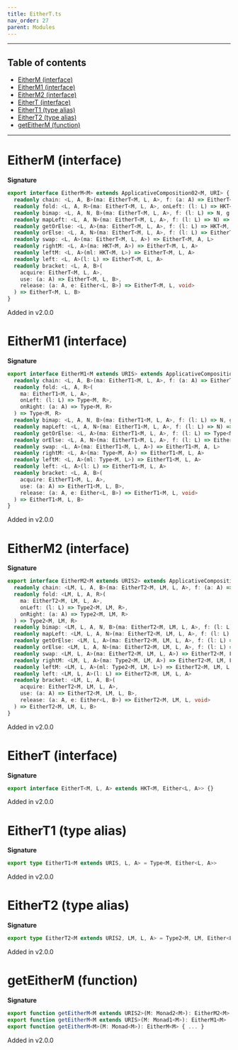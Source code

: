 ```yaml
---
title: EitherT.ts
nav_order: 27
parent: Modules
---
```


---

<h2 class="text-delta">Table of contents</h2>

- [EitherM (interface)](#eitherm-interface)
- [EitherM1 (interface)](#eitherm1-interface)
- [EitherM2 (interface)](#eitherm2-interface)
- [EitherT (interface)](#eithert-interface)
- [EitherT1 (type alias)](#eithert1-type-alias)
- [EitherT2 (type alias)](#eithert2-type-alias)
- [getEitherM (function)](#geteitherm-function)

---

# EitherM (interface)

**Signature**

```ts
export interface EitherM<M> extends ApplicativeComposition02<M, URI> {
  readonly chain: <L, A, B>(ma: EitherT<M, L, A>, f: (a: A) => EitherT<M, L, B>) => EitherT<M, L, B>
  readonly fold: <L, A, R>(ma: EitherT<M, L, A>, onLeft: (l: L) => HKT<M, R>, onRight: (a: A) => HKT<M, R>) => HKT<M, R>
  readonly bimap: <L, A, N, B>(ma: EitherT<M, L, A>, f: (l: L) => N, g: (a: A) => B) => EitherT<M, N, B>
  readonly mapLeft: <L, A, N>(ma: EitherT<M, L, A>, f: (l: L) => N) => EitherT<M, N, A>
  readonly getOrElse: <L, A>(ma: EitherT<M, L, A>, f: (l: L) => HKT<M, A>) => HKT<M, A>
  readonly orElse: <L, A, N>(ma: EitherT<M, L, A>, f: (l: L) => EitherT<M, N, A>) => EitherT<M, N, A>
  readonly swap: <L, A>(ma: EitherT<M, L, A>) => EitherT<M, A, L>
  readonly rightM: <L, A>(ma: HKT<M, A>) => EitherT<M, L, A>
  readonly leftM: <L, A>(ml: HKT<M, L>) => EitherT<M, L, A>
  readonly left: <L, A>(l: L) => EitherT<M, L, A>
  readonly bracket: <L, A, B>(
    acquire: EitherT<M, L, A>,
    use: (a: A) => EitherT<M, L, B>,
    release: (a: A, e: Either<L, B>) => EitherT<M, L, void>
  ) => EitherT<M, L, B>
}
```

Added in v2.0.0

# EitherM1 (interface)

**Signature**

```ts
export interface EitherM1<M extends URIS> extends ApplicativeComposition12<M, URI> {
  readonly chain: <L, A, B>(ma: EitherT1<M, L, A>, f: (a: A) => EitherT1<M, L, B>) => EitherT1<M, L, B>
  readonly fold: <L, A, R>(
    ma: EitherT1<M, L, A>,
    onLeft: (l: L) => Type<M, R>,
    onRight: (a: A) => Type<M, R>
  ) => Type<M, R>
  readonly bimap: <L, A, N, B>(ma: EitherT1<M, L, A>, f: (l: L) => N, g: (a: A) => B) => EitherT1<M, N, B>
  readonly mapLeft: <L, A, N>(ma: EitherT1<M, L, A>, f: (l: L) => N) => EitherT1<M, N, A>
  readonly getOrElse: <L, A>(ma: EitherT1<M, L, A>, f: (l: L) => Type<M, A>) => Type<M, A>
  readonly orElse: <L, A, N>(ma: EitherT1<M, L, A>, f: (l: L) => EitherT1<M, N, A>) => EitherT1<M, N, A>
  readonly swap: <L, A>(ma: EitherT1<M, L, A>) => EitherT1<M, A, L>
  readonly rightM: <L, A>(ma: Type<M, A>) => EitherT1<M, L, A>
  readonly leftM: <L, A>(ml: Type<M, L>) => EitherT1<M, L, A>
  readonly left: <L, A>(l: L) => EitherT1<M, L, A>
  readonly bracket: <L, A, B>(
    acquire: EitherT1<M, L, A>,
    use: (a: A) => EitherT1<M, L, B>,
    release: (a: A, e: Either<L, B>) => EitherT1<M, L, void>
  ) => EitherT1<M, L, B>
}
```

Added in v2.0.0

# EitherM2 (interface)

**Signature**

```ts
export interface EitherM2<M extends URIS2> extends ApplicativeComposition22<M, URI> {
  readonly chain: <LM, L, A, B>(ma: EitherT2<M, LM, L, A>, f: (a: A) => EitherT2<M, LM, L, B>) => EitherT2<M, LM, L, B>
  readonly fold: <LM, L, A, R>(
    ma: EitherT2<M, LM, L, A>,
    onLeft: (l: L) => Type2<M, LM, R>,
    onRight: (a: A) => Type2<M, LM, R>
  ) => Type2<M, LM, R>
  readonly bimap: <LM, L, A, N, B>(ma: EitherT2<M, LM, L, A>, f: (l: L) => N, g: (a: A) => B) => EitherT2<M, LM, N, B>
  readonly mapLeft: <LM, L, A, N>(ma: EitherT2<M, LM, L, A>, f: (l: L) => N) => EitherT2<M, LM, N, A>
  readonly getOrElse: <LM, L, A>(ma: EitherT2<M, LM, L, A>, f: (l: L) => Type2<M, LM, A>) => Type2<M, LM, A>
  readonly orElse: <LM, L, A, N>(ma: EitherT2<M, LM, L, A>, f: (l: L) => EitherT2<M, LM, N, A>) => EitherT2<M, LM, N, A>
  readonly swap: <LM, L, A>(ma: EitherT2<M, LM, L, A>) => EitherT2<M, LM, A, L>
  readonly rightM: <LM, L, A>(ma: Type2<M, LM, A>) => EitherT2<M, LM, L, A>
  readonly leftM: <LM, L, A>(ml: Type2<M, LM, L>) => EitherT2<M, LM, L, A>
  readonly left: <LM, L, A>(l: L) => EitherT2<M, LM, L, A>
  readonly bracket: <LM, L, A, B>(
    acquire: EitherT2<M, LM, L, A>,
    use: (a: A) => EitherT2<M, LM, L, B>,
    release: (a: A, e: Either<L, B>) => EitherT2<M, LM, L, void>
  ) => EitherT2<M, LM, L, B>
}
```

Added in v2.0.0

# EitherT (interface)

**Signature**

```ts
export interface EitherT<M, L, A> extends HKT<M, Either<L, A>> {}
```

Added in v2.0.0

# EitherT1 (type alias)

**Signature**

```ts
export type EitherT1<M extends URIS, L, A> = Type<M, Either<L, A>>
```

Added in v2.0.0

# EitherT2 (type alias)

**Signature**

```ts
export type EitherT2<M extends URIS2, LM, L, A> = Type2<M, LM, Either<L, A>>
```

Added in v2.0.0

# getEitherM (function)

**Signature**

```ts
export function getEitherM<M extends URIS2>(M: Monad2<M>): EitherM2<M>
export function getEitherM<M extends URIS>(M: Monad1<M>): EitherM1<M>
export function getEitherM<M>(M: Monad<M>): EitherM<M> { ... }
```

Added in v2.0.0
